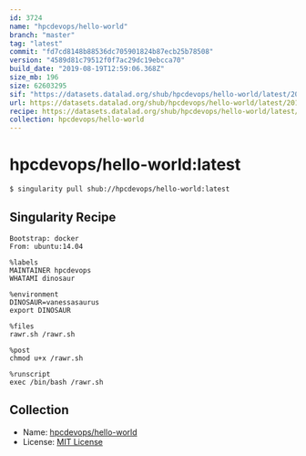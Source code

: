```yaml
---
id: 3724
name: "hpcdevops/hello-world"
branch: "master"
tag: "latest"
commit: "fd7cd8148b88536dc705901824b87ecb25b78508"
version: "4589d81c79512f0f7ac29dc19ebcca70"
build_date: "2019-08-19T12:59:06.368Z"
size_mb: 196
size: 62603295
sif: "https://datasets.datalad.org/shub/hpcdevops/hello-world/latest/2019-08-19-fd7cd814-4589d81c/4589d81c79512f0f7ac29dc19ebcca70.simg"
url: https://datasets.datalad.org/shub/hpcdevops/hello-world/latest/2019-08-19-fd7cd814-4589d81c/
recipe: https://datasets.datalad.org/shub/hpcdevops/hello-world/latest/2019-08-19-fd7cd814-4589d81c/Singularity
collection: hpcdevops/hello-world
---
```


# hpcdevops/hello-world:latest

```bash
$ singularity pull shub://hpcdevops/hello-world:latest
```

## Singularity Recipe

```singularity
Bootstrap: docker
From: ubuntu:14.04

%labels
MAINTAINER hpcdevops
WHATAMI dinosaur

%environment
DINOSAUR=vanessasaurus
export DINOSAUR

%files
rawr.sh /rawr.sh

%post
chmod u+x /rawr.sh

%runscript
exec /bin/bash /rawr.sh
```

## Collection

 - Name: [hpcdevops/hello-world](https://github.com/hpcdevops/hello-world)
 - License: [MIT License](https://api.github.com/licenses/mit)

